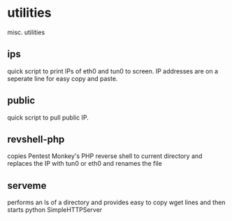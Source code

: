 # utilities
misc. utilities

## ips

quick script to print IPs of eth0 and tun0 to screen.  IP addresses are on a seperate line for easy copy and paste.

## public

quick script to pull public IP.

## revshell-php
copies Pentest Monkey's PHP reverse shell to current directory and replaces the IP with tun0 or eth0 and renames the file

## serveme

performs an ls of a directory and provides easy to copy wget lines and then starts python SimpleHTTPServer

